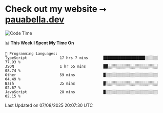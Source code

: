 # Check out my website ⭢ [pauabella.dev](https://pauabella.dev)

<!--START_SECTION:waka-->
![Code Time](http://img.shields.io/badge/Code%20Time-4%2C688%20hrs%2039%20mins-blue)

📊 **This Week I Spent My Time On** 

```text
💬 Programming Languages: 
TypeScript               17 hrs 7 mins       ███████████████████░░░░░░   77.93 % 
JSON                     1 hr 55 mins        ██░░░░░░░░░░░░░░░░░░░░░░░   08.74 % 
Other                    59 mins             █░░░░░░░░░░░░░░░░░░░░░░░░   04.49 % 
Bash                     35 mins             █░░░░░░░░░░░░░░░░░░░░░░░░   02.67 % 
JavaScript               28 mins             █░░░░░░░░░░░░░░░░░░░░░░░░   02.15 % 
```


 Last Updated on 07/08/2025 20:07:30 UTC
<!--END_SECTION:waka-->
